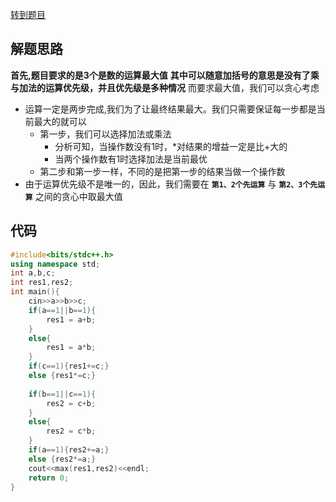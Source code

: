 [转到题目](https://ac.nowcoder.com/acm/contest/19304/N)

## 解题思路
**首先,题目要求的是3个是数的运算最大值**
**其中可以随意加括号的意思是没有了乘与加法的运算优先级，并且优先级是多种情况**
而要求最大值，我们可以贪心考虑
- 运算一定是两步完成,我们为了让最终结果最大。我们只需要保证每一步都是当前最大的就可以
   - 第一步，我们可以选择加法或乘法
     - 分析可知，当操作数没有1时，*对结果的增益一定是比+大的
     - 当两个操作数有1时选择加法是当前最优
   - 第二步和第一步一样，不同的是把第一步的结果当做一个操作数
- 由于运算优先级不是唯一的，因此，我们需要在 **`第1、2个先运算`** 与 **`第2、3个先运算`** 之间的贪心中取最大值
  
## 代码
```cpp
#include<bits/stdc++.h>
using namespace std;
int a,b,c;
int res1,res2;
int main(){
    cin>>a>>b>>c;
    if(a==1||b==1){
        res1 = a+b;
    }
    else{
        res1 = a*b;
    }
    if(c==1){res1+=c;}
    else {res1*=c;}
    
    if(b==1||c==1){
        res2 = c+b;
    }
    else{
        res2 = c*b;
    }
    if(a==1){res2+=a;}
    else {res2*=a;}
    cout<<max(res1,res2)<<endl;
    return 0;
}
```